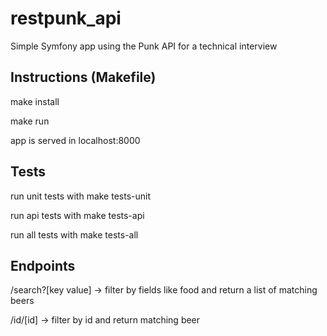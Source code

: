 # restpunk_api

Simple Symfony app using the Punk API for a technical interview

<h2>Instructions (Makefile)</h2>


make install

make run

app is served in localhost:8000

<h2>Tests</h2>

run unit tests with make tests-unit

run api tests with make tests-api

run all tests with make tests-all


<h2>Endpoints</h2>


/search?[key value] -> filter by fields like food and return a list of matching beers

/id/[id] -> filter by id and return matching beer

